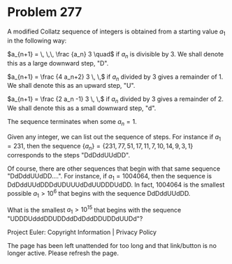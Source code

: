 #   Problem 277

   A modified Collatz sequence of integers is obtained from a starting value
   $a_1$ in the following way:

   $a_{n+1} = \, \,\, \frac {a_n} 3 \quad$ if $a_n$ is divisible by $3$. We
   shall denote this as a large downward step, "D".

   $a_{n+1} = \frac {4 a_n+2} 3 \, \,$ if $a_n$ divided by $3$ gives a
   remainder of $1$. We shall denote this as an upward step, "U".

   $a_{n+1} = \frac {2 a_n -1} 3 \, \,$ if $a_n$ divided by $3$ gives a
   remainder of $2$. We shall denote this as a small downward step, "d".

   The sequence terminates when some $a_n = 1$.

   Given any integer, we can list out the sequence of steps.
   For instance if $a_1=231$, then the sequence
   $\{a_n\}=\{231,77,51,17,11,7,10,14,9,3,1\}$ corresponds to the steps
   "DdDddUUdDD".

   Of course, there are other sequences that begin with that same sequence
   "DdDddUUdDD....".
   For instance, if $a_1=1004064$, then the sequence is
   DdDddUUdDDDdUDUUUdDdUUDDDUdDD.
   In fact, $1004064$ is the smallest possible $a_1 > 10^6$ that begins with
   the sequence DdDddUUdDD.

   What is the smallest $a_1 > 10^{15}$ that begins with the sequence
   "UDDDUdddDDUDDddDdDddDDUDDdUUDd"?

   Project Euler: Copyright Information | Privacy Policy

   The page has been left unattended for too long and that link/button is no
   longer active. Please refresh the page.
